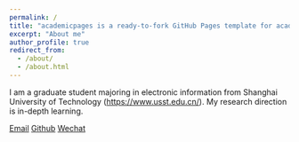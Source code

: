 ```yaml
---
permalink: /
title: "academicpages is a ready-to-fork GitHub Pages template for academic personal websites"
excerpt: "About me"
author_profile: true
redirect_from: 
  - /about/
  - /about.html
---
```


I am a graduate student majoring in electronic information from Shanghai University of Technology (https://www.usst.edu.cn/). My research direction is in-depth learning.

[Email](mailto:484526025@qq.com)
[Github](https://github.com/Ljq777777)
[Wechat](../image/wechat.jpg)
